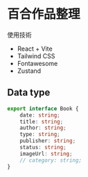 # 百合作品整理

使用技術
* React + Vite
* Tailwind CSS
* Fontawesome
* Zustand

## Data type
```ts
export interface Book {
    date: string;
    title: string;
    author: string;
    type: string;
    publisher: string;
    status: string;
    imageUrl: string;
    // category: string;
}
```